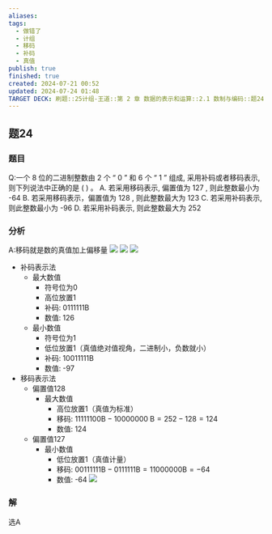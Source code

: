 ```yaml
---
aliases: 
tags:
  - 做错了
  - 计组
  - 移码
  - 补码
  - 真值
publish: true
finished: true
created: 2024-07-21 00:52
updated: 2024-07-24 01:48
TARGET DECK: 刷题::25计组-王道::第 2 章 数据的表示和运算::2.1 数制与编码::题24
---
```

## 题24
### 题目
Q:一个 8 位的二进制整数由 2 个 “ 0 ” 和 6 个 “ 1 ” 组成, 采用补码或者移码表示, 则下列说法中正确的是 ( ) 。
A. 若采用移码表示, 偏置值为 127 , 则此整数最小为 -64
B. 若采用移码表示，偏置值为 128 , 则此整数最大为 123
C. 若采用补码表示, 则此整数最小为 -96
D. 若采用补码表示, 则此整数最大为 252
### 分析
A:移码就是数的真值加上偏移量
![](https://img.hwenyi.live/202407221631150.webp)
![](https://img.hwenyi.live/202407221632721.webp)
![](https://img.hwenyi.live/202407221639713.webp)
- 补码表示法
  - 最大数值
    - 符号位为0
    - 高位放置1
    - 补码: 0111111B
    - 数值: 126
  - 最小数值
    - 符号位为1
    - 低位放置1（真值绝对值视角，二进制小，负数就小）
    - 补码: 10011111B
    - 数值: -97
- 移码表示法
  - 偏置值128
    - 最大数值
      - 高位放置1（真值为标准）
      - 移码: ${11111100}\mathrm{B} - {10000000}\mathrm{\;B} = {252} - {128} = {124}$
      - 数值: 124
  - 偏置值127
    - 最小数值
      - 低位放置1（真值计量）
      - 移码: ${00111111}\mathrm{B} - {0111111}\mathrm{B} = {11000000}\mathrm{B} =  - {64}$
      - 数值: -64
![](https://img.hwenyi.live/202407240200966.webp)
### 解
选A
<!--ID: 1721760736547-->
